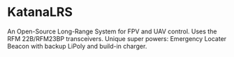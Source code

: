 KatanaLRS
=========

An Open-Source Long-Range System for FPV and UAV control. Uses the RFM 22B/RFM23BP transceivers. Unique super powers: Emergency Locater Beacon with backup LiPoly and build-in charger.
